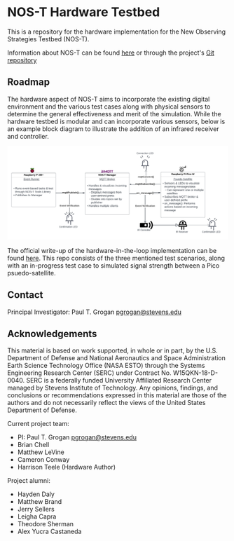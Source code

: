 # NOS-T Hardware Testbed

This is a repository for the hardware implementation for the New Observing Strategies Testbed (NOS-T).

Information about NOS-T can be found [here](https://nost-tools.readthedocs.io/en/latest/) or through the project's [Git repository](https://github.com/code-lab-org/nost-tools)

## Roadmap

The hardware aspect of NOS-T aims to incorporate the existing digital environment and the various test cases along with physical sensors to determine the general effectiveness and merit of the simulation. While the hardware testbed is modular and can incorporate various sensors, below is an example block diagram to illustrate the addition of an infrared receiver and controller.

![Block Diagram](NOST_Hardware_BlockDiag.png)

The official write-up of the hardware-in-the-loop implementation can be found [here](https://nost-tools.readthedocs.io/en/52-hardware-testbed-documentation/resources_library/white_papers/hardwareTestbed.html). This repo consists of the three mentioned test scenarios, along with an in-progress test case to simulated signal strength between a Pico psuedo-satellite. 

## Contact

Principal Investigator: Paul T. Grogan pgrogan@stevens.edu

## Acknowledgements

This material is based on work supported, in whole or in part, by the U.S. Department of Defense and National Aeronautics and Space Administration Earth Science Technology Office (NASA ESTO) through the Systems Engineering Research Center (SERC) under Contract No. W15QKN-18-D-0040. SERC is a federally funded University Affiliated Research Center managed by Stevens Institute of Technology. Any opinions, findings, and conclusions or recommendations expressed in this material are those of the authors and do not necessarily reflect the views of the United States Department of Defense.

Current project team:
 * PI: Paul T. Grogan <pgrogan@stevens.edu>
 * Brian Chell
 * Matthew LeVine
 * Cameron Conway
 * Harrison Teele (Hardware Author)

Project alumni:
 * Hayden Daly
 * Matthew Brand
 * Jerry Sellers
 * Leigha Capra
 * Theodore Sherman
 * Alex Yucra Castaneda
